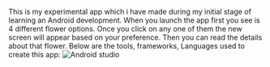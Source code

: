 This is my experimental app which i have made during my initial stage of learning an Android 
development.
When you launch the app first you see is 4 different flower options. Once you click on any one
of them the new screen will appear based on your preference.
Then you can read the details about that flower.
Below are the tools, frameworks, Languages used to create this app:
![Android studio](BeautifulFlowers/app/src/main/res/drawable/studio.png)


